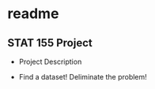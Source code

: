 # readme


## STAT 155 Project

-   Project Description

-   Find a dataset! Deliminate the problem!

